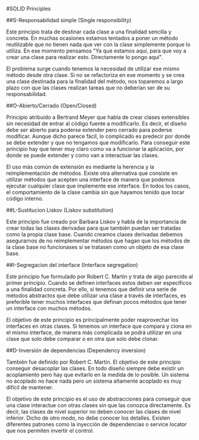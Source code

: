 #SOLID Principles

##S-Responsabilidad simple (Single responsibility)

Este principio trata de destinar cada clase a una finalidad sencilla y concreta. En muchas ocasiones estamos tentados a poner un método reutilizable que no tienen nada que ver con la clase simplemente porque lo utiliza. En ese momento pensamos "Ya que estamos aquí, para que voy a crear una clase para realizar esto. Directamente lo pongo aquí".

El problema surge cuando tenemos la necesidad de utilizar ese mismo método desde otra clase. Si no se refactoriza en ese momento y se crea una clase destinada para la finalidad del método, nos toparemos a largo plazo con que las clases realizan tareas que no deberían ser de su responsabilidad.

##O-Abierto/Cerrado (Open/Closed)

Principio atribuido a Bertrand Meyer que habla de crear clases extensibles sin necesidad de entrar al código fuente a modificarlo. Es decir, el diseño debe ser abierto para poderse extender pero cerrado para poderse modificar. Aunque dicho parece fácil, lo complicado es predecir por donde se debe extender y que no tengamos que modificarlo. Para conseguir este principio hay que tener muy claro como va a funcionar la aplicación, por donde se puede extender y como van a interactuar las clases.

El uso más común de extensión es mediante la herencia y la reimplementación de métodos. Existe otra alternativa que consiste en utilizar métodos que acepten una interface de manera que podemos ejecutar cualquier clase que implemente ese interface. En todos los casos, el comportamiento de la clase cambia sin que hayamos tenido que tocar código interno.

##L-Sustitucion Liskov (Liskov substitution)

Este principio fue creado por Barbara Liskov y habla de la importancia de crear todas las clases derivadas para que también puedan ser tratadas como la propia clase base. Cuando creamos clases derivadas debemos asegurarnos de no reimplementar métodos que hagan que los métodos de la clase base no funcionases si se tratasen como un objeto de esa clase base.

##I-Segregacion del interface (Interface segregation)

Este principio fue formulado por Robert C. Martin y trata de algo parecido al primer principio. Cuando se definen interfaces estos deben ser específicos a una finalidad concreta. Por ello, si tenemos que definir una serie de métodos abstractos que debe utilizar una clase a través de interfaces, es preferible tener muchos interfaces que definan pocos métodos que tener un interface con muchos métodos.

El objetivo de este principio es principalmente poder reaprovechar los interfaces en otras clases. Si tenemos un interface que compara y clona en el mismo interface, de manera más complicada se podrá utilizar en una clase que solo debe comparar o en otra que solo debe clonar.

##D-Inversión de dependencias (Dependency inversion)

También fue definido por Robert C. Martin. El objetivo de este principio conseguir desacoplar las clases. En todo diseño siempre debe existir un acoplamiento pero hay que evitarlo en la medida de lo posible. Un sistema no acoplado no hace nada pero un sistema altamente acoplado es muy difícil de mantener.

El objetivo de este principio es el uso de abstracciones para conseguir que una clase interactue con otras clases sin que las conozca directamente. Es decir, las clases de nivel superior no deben conocer las clases de nivel inferior. Dicho de otro modo, no debe conocer los detalles. Existen diferentes patrones como la inyección de dependencias o service locator que nos permiten invertir el control.
